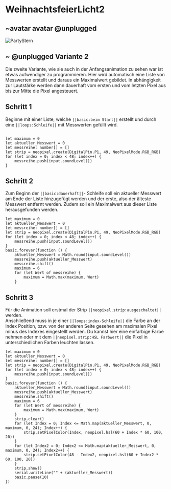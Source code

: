 # WeihnachtsfeierLicht2
## ~avatar avatar @unplugged
![PartyStern](https://github.com/r00b1nh00d/weihnachtsfeierlicht/blob/master/PartyStern3.gif?raw=true)

##  ~ @unplugged Variante 2
Die zweite Variante, wie sie auch in der Anfangsanimation zu sehen war ist etwas aufwendiger zu programmieren. Hier wird automatisch eine Liste von Messwerten erstellt und daraus ein Maximalwert gebildet. In abhängigkeit zur Lautstärke werden dann dauerhaft vom ersten und vom letzten Pixel aus bis zur Mitte die Pixel angesteuert.


## Schritt 1 
Beginne mit einer Liste, welche ``||basic:beim Start||`` erstellt und durch eine ``||loops:Schleife||`` mit Messwerten gefüllt wird.
```blocks

let maximum = 0
let aktueller_Messwert = 0
let messreihe: number[] = []
let strip = neopixel.create(DigitalPin.P1, 49, NeoPixelMode.RGB_RGB)
for (let index = 0; index < 48; index++) {
    messreihe.push(input.soundLevel())
}
```

## Schritt 2
Zum Beginn der ``||basic:dauerhaft||``- Schleife soll ein aktueller Messwert am Ende der Liste hinzugefügt werden und der erste, also der älteste Messwert entfernt werden.
Zudem soll ein Maximalwert aus dieser Liste herausgefunden werden.

```blocks
let maximum = 0
let aktueller_Messwert = 0
let messreihe: number[] = []
let strip = neopixel.create(DigitalPin.P1, 49, NeoPixelMode.RGB_RGB)
for (let index = 0; index < 48; index++) {
    messreihe.push(input.soundLevel())
}
basic.forever(function () {
    aktueller_Messwert = Math.round(input.soundLevel())
    messreihe.push(aktueller_Messwert)
    messreihe.shift()
    maximum = 6
    for (let Wert of messreihe) {
        maximum = Math.max(maximum, Wert)
    }

``` 
## Schritt 3
Für die Animation soll erstmal der Strip ``||neopixel.strip:ausgeschaltet||`` werden. <br>
Anschließend muss in je einer ``||loops:index-Schleife||`` die Farbe an der Index Position, bzw. von der anderen Seite gesehen am maximalen Pixel minus des Indexes eingestellt werden. Du kannst hier eine einfarbige Farbe nehmen oder mit dem ``||neopixel.strip:HSL Farbwert||`` die Pixel in unterschiedlichen Farben leuchten lassen.

```blocks
let maximum = 0
let aktueller_Messwert = 0
let messreihe: number[] = []
let strip = neopixel.create(DigitalPin.P1, 49, NeoPixelMode.RGB_RGB)
for (let index = 0; index < 48; index++) {
    messreihe.push(input.soundLevel())
}
basic.forever(function () {
    aktueller_Messwert = Math.round(input.soundLevel())
    messreihe.push(aktueller_Messwert)
    messreihe.shift()
    maximum = 6
    for (let Wert of messreihe) {
        maximum = Math.max(maximum, Wert)
    }
    strip.clear()
    for (let Index = 0; Index <= Math.map(aktueller_Messwert, 0, maximum, 0, 24); Index++) {
        strip.setPixelColor(Index, neopixel.hsl(60 + Index * 60, 100, 20))
    }
    for (let Index2 = 0; Index2 <= Math.map(aktueller_Messwert, 0, maximum, 0, 24); Index2++) {
        strip.setPixelColor(48 - Index2, neopixel.hsl(60 + Index2 * 60, 100, 20))
    }
    strip.show()
    serial.writeLine("" + (aktueller_Messwert))
    basic.pause(10)
})

``` 


